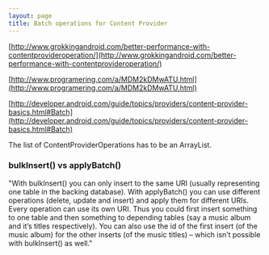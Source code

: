```yaml
---
layout: page
title: Batch operations for Content Provider
---
```


[http://www.grokkingandroid.com/better-performance-with-contentprovideroperation/](http://www.grokkingandroid.com/better-performance-with-contentprovideroperation/)

[http://www.programering.com/a/MDM2kDMwATU.html](http://www.programering.com/a/MDM2kDMwATU.html)

[http://developer.android.com/guide/topics/providers/content-provider-basics.html#Batch](http://developer.android.com/guide/topics/providers/content-provider-basics.html#Batch)


The list of ContentProviderOperations has to be an ArrayList.

### bulkInsert() vs applyBatch()

"With bulkInsert() you can only insert to the same URI (usually representing one table in the backing database). With applyBatch() you can use different operations (delete, update and insert) and apply them for different URIs. Every operation can use its own URI.
Thus you could first insert something to one table and then something to depending tables (say a music album and it’s titles respectively). You can also use the id of the first insert (of the music album) for the other inserts (of the music titles) – which isn’t possible with bulkInsert() as well."